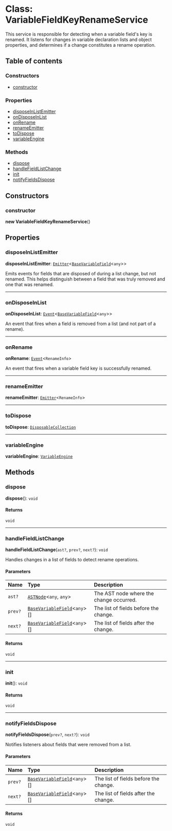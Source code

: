 # Class: VariableFieldKeyRenameService

This service is responsible for detecting when a variable field's key is renamed.
It listens for changes in variable declaration lists and object properties, and
determines if a change constitutes a rename operation.

## Table of contents

### Constructors

* [constructor](/en/auto-docs/fixed-layout-editor/classes/VariableFieldKeyRenameService.md#constructor)

### Properties

* [disposeInListEmitter](/en/auto-docs/fixed-layout-editor/classes/VariableFieldKeyRenameService.md#disposeinlistemitter)
* [onDisposeInList](/en/auto-docs/fixed-layout-editor/classes/VariableFieldKeyRenameService.md#ondisposeinlist)
* [onRename](/en/auto-docs/fixed-layout-editor/classes/VariableFieldKeyRenameService.md#onrename)
* [renameEmitter](/en/auto-docs/fixed-layout-editor/classes/VariableFieldKeyRenameService.md#renameemitter)
* [toDispose](/en/auto-docs/fixed-layout-editor/classes/VariableFieldKeyRenameService.md#todispose)
* [variableEngine](/en/auto-docs/fixed-layout-editor/classes/VariableFieldKeyRenameService.md#variableengine)

### Methods

* [dispose](/en/auto-docs/fixed-layout-editor/classes/VariableFieldKeyRenameService.md#dispose)
* [handleFieldListChange](/en/auto-docs/fixed-layout-editor/classes/VariableFieldKeyRenameService.md#handlefieldlistchange)
* [init](/en/auto-docs/fixed-layout-editor/classes/VariableFieldKeyRenameService.md#init)
* [notifyFieldsDispose](/en/auto-docs/fixed-layout-editor/classes/VariableFieldKeyRenameService.md#notifyfieldsdispose)

## Constructors

### constructor

**new VariableFieldKeyRenameService**()

## Properties

### disposeInListEmitter

**disposeInListEmitter**: [`Emitter`](/en/auto-docs/fixed-layout-editor/classes/Emitter.md)<[`BaseVariableField`](/en/auto-docs/fixed-layout-editor/classes/BaseVariableField.md)<`any`>>

Emits events for fields that are disposed of during a list change, but not renamed.
This helps distinguish between a field that was truly removed and one that was renamed.

***

### onDisposeInList

**onDisposeInList**: [`Event`](/en/auto-docs/fixed-layout-editor/interfaces/Event-1.md)<[`BaseVariableField`](/en/auto-docs/fixed-layout-editor/classes/BaseVariableField.md)<`any`>>

An event that fires when a field is removed from a list (and not part of a rename).

***

### onRename

**onRename**: [`Event`](/en/auto-docs/fixed-layout-editor/interfaces/Event-1.md)<`RenameInfo`>

An event that fires when a variable field key is successfully renamed.

***

### renameEmitter

**renameEmitter**: [`Emitter`](/en/auto-docs/fixed-layout-editor/classes/Emitter.md)<`RenameInfo`>

***

### toDispose

**toDispose**: [`DisposableCollection`](/en/auto-docs/fixed-layout-editor/classes/DisposableCollection.md)

***

### variableEngine

**variableEngine**: [`VariableEngine`](/en/auto-docs/fixed-layout-editor/classes/VariableEngine.md)

## Methods

### dispose

**dispose**(): `void`

#### Returns

`void`

***

### handleFieldListChange

**handleFieldListChange**(`ast?`, `prev?`, `next?`): `void`

Handles changes in a list of fields to detect rename operations.

#### Parameters

| Name | Type | Description |
| :------ | :------ | :------ |
| `ast?` | [`ASTNode`](/en/auto-docs/fixed-layout-editor/classes/ASTNode.md)<`any`, `any`> | The AST node where the change occurred. |
| `prev?` | [`BaseVariableField`](/en/auto-docs/fixed-layout-editor/classes/BaseVariableField.md)<`any`>\[] | The list of fields before the change. |
| `next?` | [`BaseVariableField`](/en/auto-docs/fixed-layout-editor/classes/BaseVariableField.md)<`any`>\[] | The list of fields after the change. |

#### Returns

`void`

***

### init

**init**(): `void`

#### Returns

`void`

***

### notifyFieldsDispose

**notifyFieldsDispose**(`prev?`, `next?`): `void`

Notifies listeners about fields that were removed from a list.

#### Parameters

| Name | Type | Description |
| :------ | :------ | :------ |
| `prev?` | [`BaseVariableField`](/en/auto-docs/fixed-layout-editor/classes/BaseVariableField.md)<`any`>\[] | The list of fields before the change. |
| `next?` | [`BaseVariableField`](/en/auto-docs/fixed-layout-editor/classes/BaseVariableField.md)<`any`>\[] | The list of fields after the change. |

#### Returns

`void`
